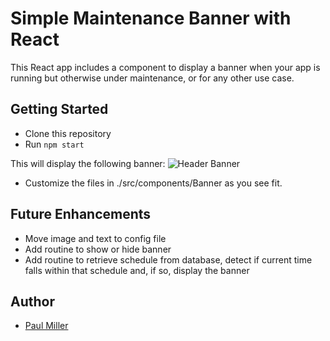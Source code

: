 # Simple Maintenance Banner with React

This React app includes a component to display a banner when your app is running but otherwise under maintenance, or for any other use case.

## Getting Started

* Clone this repository
* Run `npm start`

This will display the following banner:
![Header Banner](link-to-image)

* Customize the files in ./src/components/Banner as you see fit.

## Future Enhancements

* Move image and text to config file
* Add routine to show or hide banner
* Add routine to retrieve schedule from database, detect if current time falls within that schedule and, if so, display the banner

## Author
* [Paul Miller](https://github.com/paulmiller3000)